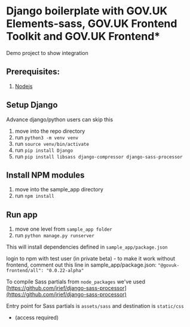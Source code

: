 # Django boilerplate with GOV.UK Elements-sass, GOV.UK Frontend Toolkit and GOV.UK Frontend*

Demo project to show integration

## Prerequisites:
1) [Nodejs](https://nodejs.org/en/)

## Setup Django
Advance django/python users can skip this

1) move into the repo directory
2) run `python3 -m venv venv`
3) run `source venv/bin/activate`
4) run `pip install Django`
5) run `pip install libsass django-compressor django-sass-processor`

## Install NPM modules
1) move into the sample_app directory
2) run `npm install`

## Run app

1) move one level from `sample_app folder`
2) run `python manage.py runserver`

This will install dependencies defined in `sample_app/package.json`

login to npm  with test user (in private beta) - to make it work without frontend, comment out this line in sample_app/package.json:
`"@govuk-frontend/all": "0.0.22-alpha"`

To compile Sass partials from `node_packages` we've used
[https://github.com/jrief/django-sass-processor](https://github.com/jrief/django-sass-processor)

Entry point for Sass partials is `assets/sass` and destination is `static/css`

* (access required)
